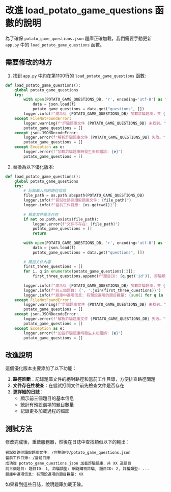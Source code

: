 # 改進 load_potato_game_questions 函數的說明

為了確保 `potato_game_questions.json` 題庫正確加載，我們需要手動更新 `app.py` 中的 `load_potato_game_questions` 函數。

## 需要修改的地方

1. 找到 `app.py` 中約在第1100行的 `load_potato_game_questions` 函數:
```python
def load_potato_game_questions():
    global potato_game_questions
    try:
        with open(POTATO_GAME_QUESTIONS_DB, 'r', encoding='utf-8') as f:
            data = json.load(f)
            potato_game_questions = data.get("questions", [])
        logger.info(f"成功從 {POTATO_GAME_QUESTIONS_DB} 加載詐騙題庫，共 {len(potato_game_questions)} 道題目")
    except FileNotFoundError:
        logger.warning(f"詐騙題庫文件 {POTATO_GAME_QUESTIONS_DB} 未找到。")
        potato_game_questions = []
    except json.JSONDecodeError:
        logger.error(f"解析詐騙題庫文件 {POTATO_GAME_QUESTIONS_DB} 失敗。")
        potato_game_questions = []
    except Exception as e:
        logger.error(f"加載詐騙題庫時發生未知錯誤: {e}")
        potato_game_questions = []
```

2. 替換為以下優化版本:
```python
def load_potato_game_questions():
    global potato_game_questions
    try:
        # 記錄載入前的路徑信息
        file_path = os.path.abspath(POTATO_GAME_QUESTIONS_DB)
        logger.info(f"嘗試從路徑讀取題庫文件: {file_path}")
        logger.info(f"當前工作目錄: {os.getcwd()}")
        
        # 檢查文件是否存在
        if not os.path.exists(file_path):
            logger.error(f"文件不存在: {file_path}")
            potato_game_questions = []
            return
            
        with open(POTATO_GAME_QUESTIONS_DB, 'r', encoding='utf-8') as f:
            data = json.load(f)
            potato_game_questions = data.get("questions", [])
            
        # 確認文件內容
        first_three_questions = []
        for i, q in enumerate(potato_game_questions[:3]):
            first_three_questions.append(f"題目ID: {q.get('id')}, 詐騙類型: {q.get('fraud_type')}")
            
        logger.info(f"成功從 {POTATO_GAME_QUESTIONS_DB} 加載詐騙題庫，共 {len(potato_game_questions)} 道題目")
        logger.info(f"前三個題目: {', '.join(first_three_questions)}")
        logger.info(f"題庫中選項信息: 有預設選項的題目數量: {sum(1 for q in potato_game_questions if 'options' in q and q['options'] and 'correct_option' in q)}")
    except FileNotFoundError:
        logger.warning(f"詐騙題庫文件 {POTATO_GAME_QUESTIONS_DB} 未找到。")
        potato_game_questions = []
    except json.JSONDecodeError:
        logger.error(f"解析詐騙題庫文件 {POTATO_GAME_QUESTIONS_DB} 失敗。")
        potato_game_questions = []
    except Exception as e:
        logger.error(f"加載詐騙題庫時發生未知錯誤: {e}")
        potato_game_questions = []
```

## 改進說明

這個優化版本主要添加了以下功能：

1. **路徑診斷**：記錄題庫文件的絕對路徑和當前工作目錄，方便排查路徑問題
2. **文件存在性檢查**：在嘗試打開文件前先檢查文件是否存在
3. **更詳細的日誌**：
   - 顯示前三個題目的基本信息
   - 統計有預設選項的題目數量
   - 記錄更多加載過程的細節

## 測試方法

修改完成後，重啟服務器，然後在日誌中查找類似以下的輸出：
```
嘗試從路徑讀取題庫文件: /完整路徑/potato_game_questions.json
當前工作目錄: /當前目錄
成功從 potato_game_questions.json 加載詐騙題庫，共 XX 道題目
前三個題目: 題目ID: 1, 詐騙類型: 網路購物詐騙, 題目ID: 2, 詐騙類型: ...
題庫中選項信息: 有預設選項的題目數量: XX
```

如果看到這些日誌，說明題庫加載正確。 